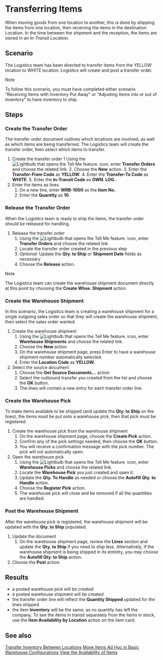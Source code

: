 # Transferring Items
When moving goods from one location to another, this is done by shipping the items from one location, then receiving the items in the destination Location. In the time between the shipment and the reception, the items are stored in an *In-Transit Location*. 

## Scenario
The Logistics team has been directed to transfer items from the YELLOW location to WHITE location. Logistics will create and post a transfer order.

> [!NOTE]
> To follow this scenario, you must have completed either scenario "Receiving Items with Inventory Put Away" or "Adjusting Items into or out of Inventory" to have inventory to ship.

## Steps
### Create the Transfer Order
The transfer order document outlines which locations are involved, as well as which items are being transferred. The Logistics team will create the transfer order, then select which items to transfer.

1. Create the transfer order
	1 Using the ![Lightbulb that opens the Tell Me feature.](../../../media/ui-search/search_small.png "Tell me what you want to do") icon, enter **Transfer Orders** and choose the related link.
	2. Choose the **New** action.
	3. Enter the **Transfer-From Code** as **YELLOW**.
	4. Enter the **Transfer-To Code** as **WHITE**.
	5. Enter the **In-Transit Code** as **OWN. LOG.**. 
2. Enter the items as lines
	1. On a new line, enter **WRB-1000** as the **Item No.**. 
	2. Enter the **Quantity** as **10**.

### Release the Transfer Order
When the Logistics team is ready to ship the items, the transfer order should be released for handling.

1. Release the transfer order
	1. Using the ![Lightbulb that opens the Tell Me feature.](../../../media/ui-search/search_small.png "Tell me what you want to do") icon, enter **Transfer Orders** and choose the related link.
	2. Locate the transfer order created in the previous step
	3. *Optional*: Update the **Qty. to Ship** or **Shipment Date** fields as necessary
	4. Choose the **Release** action. 

> [!NOTE]
> The Logistics team can create the warehouse shipment document directly at this point by choosing the **Create Whse. Shipment** action.

### Create the Warehouse Shipment
In this scenario, the Logistics team is creating a warehouse shipment for a single outgoing sales order so that they will create the warehouse shipment, then select the sales order wanted.

1. Create the warehouse shipment
	1. Using the ![Lightbulb that opens the Tell Me feature.](../../../media/ui-search/search_small.png "Tell me what you want to do") icon, enter **Warehouse Shipments** and choose the related link.
	2. Choose the **New** action
	3. On the warehouse shipment page, press Enter to have a warehouse shipment number automatically selected.
	4. Enter the **Location Code** as **YELLOW**.
2.  Select the source document
	1. Choose the **Get Source Documents...** action
	2. Select the outbound transfer you created from the list and choose the **OK** button.
	3. The lines will contain a new entry for each transfer order line.

### Create the Warehouse Pick
To make items available to be shipped (and update the **Qty. to Ship** on the lines), the items must be put onto a warehouse pick, then that pick must be registered.

1. Create the warehouse pick from the warehouse shipment
	1. On the warehouse shipment page, choose the **Create Pick** action.
	2. Confirm any of the pick settings needed, then choose the **OK** button.
	3. You will receive a confirmation message with the pick number. The pick will not automatically open.
2. Open the warehouse pick
	1. Using the ![Lightbulb that opens the Tell Me feature.](../../../media/ui-search/search_small.png "Tell me what you want to do") icon, enter **Warehouse Picks** and choose the related link.
	2. Locate the **Warehouse Pick** you just created and open it.
	3. Update the **Qty. To Handle** as needed or choose the **Autofill Qty. to Handle** action.
	4. Choose the **Register Pick** action.
	5. The warehouse pick will close and be removed if all the quantities are handled.

### Post the Warehouse Shipment
After the warehouse pick is registered, the warehouse shipment will be updated with the **Qty. to Ship** populated.

1. Update the document
	1. On the warehouse shipment page, review the **Lines** section and update the **Qty. to Ship** if you need to ship less. Alternatively, if the warehouse shipment is being shipped in its entirety, you may choose the **Autofill Qty. to Ship** action.
2. Choose the **Post** action.

## Results

- a posted warehouse pick will be created    
- a posted warehouse shipment will be created    
- the transfer order line will reflect the **Quantity Shipped** updated for the lines shipped    
- the item **Inventory**  will be the same, as no quantity has left the company. To see the items in transit separately from the items in stock, use the **Item Availability by Location** action on the item card.

## See also
[Transfer Inventory Between Locations](../../../inventory-how-transfer-between-locations.md)
[Move Items Ad Hoc in Basic Warehouse Configurations](../../../warehouse-how-to-move-items-ad-hoc-in-basic-warehousing.md)
[View the Availability of Items](../../../inventory-how-availability-overview.md)